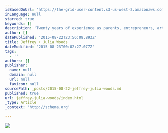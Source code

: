 ```yaml
---
isBasedOnUrl: 'https://the-grid-user-content.s3-us-west-2.amazonaws.com/08b1df69-b88c-4f3f-b6e3-254675129699.jpg'
inLanguage: null
starred: true
keywords: []
description: 'Twenty years of experience as parents, entrepreneurs, artists, educators, and creative thinkers, We have learned the hard way that life without a vision will end in the death of spirit, passion and curiosity.  This year we will be offering new ways to fire up your creative spirit through workshops and coaching podcasts. Updates and releases follow us on https://twitter.com/JefnJul   If you would like to receive our newsletter. Hello@beautifuloutcome.com'
author: []
datePublished: '2015-08-22T23:56:08.893Z'
title: Jeffrey + Julia Woods
dateModified: '2015-08-23T00:02:27.077Z'
tags:
  - ''
authors: []
publisher:
  name: null
  domain: null
  url: null
  favicon: null
sourcePath: _posts/2015-08-22-jeffrey-julia-woods.md
published: true
url: jeffrey-julia-woods/index.html
_type: Article
_context: 'http://schema.org'

---
```

![](https://the-grid-user-content.s3-us-west-2.amazonaws.com/08b1df69-b88c-4f3f-b6e3-254675129699.jpg)